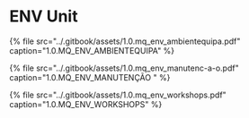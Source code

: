 # ENV Unit

{% file src="../.gitbook/assets/1.0.mq\_env\_ambientequipa.pdf" caption="1.0.MQ\_ENV\_AMBIENTEQUIPA" %}

{% file src="../.gitbook/assets/1.0.mq\_env\_manutenc-a-o.pdf" caption="1.0.MQ\_ENV\_MANUTENÇÃO " %}

{% file src="../.gitbook/assets/1.0.mq\_env\_workshops.pdf" caption="1.0.MQ\_ENV\_WORKSHOPS" %}

